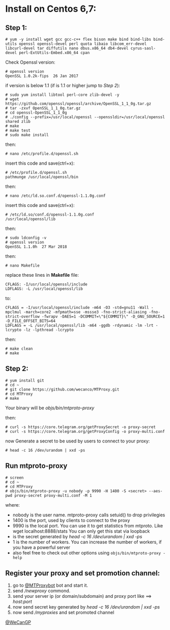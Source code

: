 # Install on Centos 6,7:

## Step 1:
```
# yum -y install wget gcc gcc-c++ flex bison make bind bind-libs bind-utils openssl openssl-devel perl quota libaio libcom_err-devel libcurl-devel tar diffutils nano dbus.x86_64 db4-devel cyrus-sasl-devel perl-ExtUtils-Embed.x86_64 cpan
```

Check Openssl version:
```
# openssl version
OpenSSL 1.0.2k-fips  26 Jan 2017
```

if version is below 1.1 (if is 1.1 or higher jump to *Step 2*):
```
# sudo yum install libtool perl-core zlib-devel -y
# wget https://github.com/openssl/openssl/archive/OpenSSL_1_1_0g.tar.gz
# tar -zxvf OpenSSL_1_1_0g.tar.gz
# cd openssl-OpenSSL_1_1_0g
# ./config --prefix=/usr/local/openssl --openssldir=/usr/local/openssl shared zlib
# make
# make test
# sudo make install
```

then:
```
# nano /etc/profile.d/openssl.sh
```
insert this code and save(ctrl+x):
```
# /etc/profile.d/openssl.sh
pathmunge /usr/local/openssl/bin
```
then:
```
# nano /etc/ld.so.conf.d/openssl-1.1.0g.conf
```
insert this code and save(ctrl+x):
```
# /etc/ld.so/conf.d/openssl-1.1.0g.conf
/usr/local/openssl/lib
```

then:
```
# sudo ldconfig -v
# openssl version
OpenSSL 1.1.0h  27 Mar 2018
```

then:
```
# nano Makefile
```
replace these lines in **Makefile** file:
```
CFLAGS: -I/usr/local/openssl/include
LDFLAGS: -L /usr/local/openssl/lib
```
to:
```
CFLAGS = -I/usr/local/openssl/include -m64 -O3 -std=gnu11 -Wall -mpclmul -march=core2 -mfpmath=sse -mssse3 -fno-strict-aliasing -fno-strict-overflow -fwrapv -DAES=1 -DCOMMIT=\"${COMMIT}\" -D_GNU_SOURCE=1 -D_FILE_OFFSET_BITS=64
LDFLAGS = -L /usr/local/openssl/lib -m64 -ggdb -rdynamic -lm -lrt -lcrypto -lz -lpthread -lcrypto
```
then:
```
# make clean
# make
```

## Step 2:
```
# yum install git
# cd ~
# git clone https://github.com/wecanco/MTProxy.git
# cd MTProxy
# make
```

Your binary will be *objs/bin/mtproto-proxy*

then:
```
# curl -s https://core.telegram.org/getProxySecret -o proxy-secret
# curl -s https://core.telegram.org/getProxyConfig -o proxy-multi.conf
```

now Generate a secret to be used by users to connect to your proxy:
```
# head -c 16 /dev/urandom | xxd -ps
```


## Run mtproto-proxy
```
# screen
# cd ~
# cd MTProxy
# objs/bin/mtproto-proxy -u nobody -p 9990 -H 1400 -S <secret> --aes-pwd proxy-secret proxy-multi.conf -M 1
```

where:
- nobody is the user name. mtproto-proxy calls setuid() to drop privilegies
- 1400 is the port, used by clients to connect to the proxy
- 9990 is the local port. You can use it to get statistics from mtproto. Like wget localhost:8888/stats
 You can only get this stat via loopback
- <secret> is the secret generated by *head -c 16 /dev/urandom | xxd -ps*
- 1 is the number of workers. You can increase the number of workers, if you have a powerful server
- also feel free to check out other options using ```objs/bin/mtproto-proxy -help```


## Register your proxy and set promotion channel:  
1. go to [@MTProxybot](https://t.me/MTProxybot) bot and start it.
2. send */newproxy* commond.
3. send your server ip (or domain/subdomain)  and proxy port like ==> *host:port*
4. now send secret key generated by *head -c 16 /dev/urandom | xxd -ps*
5. now send */myproxies* and set promoted channel


[@WeCanGP](https://t.me/WeCanGP)
